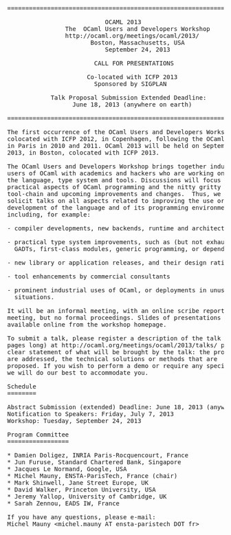 <!DOCTYPE html PUBLIC "-//W3C//DTD XHTML 1.0 Strict//EN"
          "http://www.w3.org/TR/xhtml1/DTD/xhtml1-strict.dtd">
<html xmlns=  "http://www.w3.org/1999/xhtml">
  <head>
    <meta content="IE=8" http-equiv="X-UA-Compatible"/>
    <meta content="text/html; charset=utf-8" http-equiv="Content-Type"/>
    <title>Call for Presentations</title>
  </head>
  <body>
    
<pre>
==============================================================================

                           OCAML 2013
                The  OCaml Users and Developers Workshop
                http://ocaml.org/meetings/ocaml/2013/
                       Boston, Massachusetts, USA
                           September 24, 2013

                        CALL FOR PRESENTATIONS

                      Co-located with ICFP 2013
                        Sponsored by SIGPLAN

            Talk Proposal Submission Extended Deadline:
                  June 18, 2013 (anywhere on earth)
                                   
==============================================================================

The first occurrence of the OCaml Users and Developers Workshop was
colocated with ICFP 2012, in Copenhagen, following the OCaml Meetings
in Paris in 2010 and 2011. OCaml 2013 will be held on September 24,
2013, in Boston, colocated with ICFP 2013.

The OCaml Users and Developers Workshop brings together industrial
users of OCaml with academics and hackers who are working on extending
the language, type system and tools. Discussions will focus on the
practical aspects of OCaml programming and the nitty gritty of the
tool-chain and upcoming improvements and changes.  Thus, we aim to
solicit talks on all aspects related to improving the use or
development of the language and of its programming environment,
including, for example:

- compiler developments, new backends, runtime and architectures

- practical type system improvements, such as (but not exhaustively) 
  GADTs, first-class modules, generic programming, or dependent types

- new library or application releases, and their design rationales

- tool enhancements by commercial consultants

- prominent industrial uses of OCaml, or deployments in unusual
  situations.

It will be an informal meeting, with an online scribe report of the
meeting, but no formal proceedings. Slides of presentations will be
available online from the workshop homepage.

To submit a talk, please register a description of the talk (about 2
pages long) at http://ocaml.org/meetings/ocaml/2013/talks/ providing a
clear statement of what will be brought by the talk: the problems that
are addressed, the technical solutions or methods that are
proposed. If you wish to perform a demo or require any special setup,
we will do our best to accommodate you.

Schedule
========

Abstract Submission (extended) Deadline: June 18, 2013 (anywhere on earth)
Notification to Speakers: Friday, July 7, 2013
Workshop: Tuesday, September 24, 2013

Program Committee 
=================

* Damien Doligez, INRIA Paris-Rocquencourt, France
* Jun Furuse, Standard Chartered Bank, Singapore
* Jacques Le Normand, Google, USA
* Michel Mauny, ENSTA-ParisTech, France (chair)
* Mark Shinwell, Jane Street Europe, UK
* David Walker, Princeton University, USA
* Jeremy Yallop, University of Cambridge, UK
* Sarah Zennou, EADS IW, France

If you have any questions, please e-mail:
Michel Mauny &lt;michel.mauny AT ensta-paristech DOT fr&gt;
</pre>
  </body>
</html>
